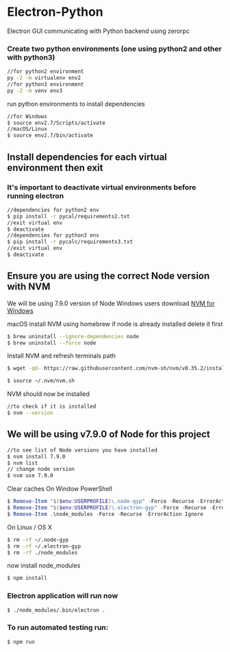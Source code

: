 # Electron-Python
Electron GUI communicating with Python backend using zerorpc

### Create two python environments (one using python2 and other with python3)
```bash
//for python2 environment
py -2 -m virtualenv env2
//for python3 environment
py -2 -m venv env3
```

run python environments to install dependencies
```bash
//for Windows
$ source env2.7/Scripts/activate
//macOS/Linux
$ source env2.7/bin/activate
```

## Install dependencies for each virtual environment then exit
### It's important to deactivate virtual environments before running electron
```bash
//dependencies for python2 env
$ pip install -r pycal/requirements2.txt
//exit virtual env
$ deactivate
//dependencies for python3 env
$ pip install -r pycalc/requirements3.txt
//exit virtual env
$ deactivate
```

## Ensure you are using the correct Node version with NVM
We will be using 7.9.0 version of Node
Windows users download [NVM for Windows](https://github.com/coreybutler/nvm-windows/releases)

macOS install NVM using homebrew
if node is already installed delete it first
```bash
$ brew uninstall --ignore-dependencies node 
$ brew uninstall --force node
```

Install NVM and refresh terminals path
```bash
$ wget -qO- https://raw.githubusercontent.com/nvm-sh/nvm/v0.35.2/install.sh | bash

$ source ~/.nvm/nvm.sh
```

NVM should now be installed
```bash
//to check if it is installed
$ nvm --version
```

## We will be using v7.9.0 of Node for this project
```bash
//to see list of Node versions you have installed 
$ nvm install 7.9.0
$ nvm list
// change node version
$ nvm use 7.9.0
```

Clear caches
On Window PowerShell
```powershell
$ Remove-Item "$($env:USERPROFILE)\.node-gyp" -Force -Recurse -ErrorAction Ignore
$ Remove-Item "$($env:USERPROFILE)\.electron-gyp" -Force -Recurse -ErrorAction Ignore
$ Remove-Item .\node_modules -Force -Recurse -ErrorAction Ignore
```

On Linux / OS X
```bash
$ rm -rf ~/.node-gyp
$ rm -rf ~/.electron-gyp
$ rm -rf ./node_modules
```

now install node_modules
```bash
$ npm install
```

### Electron application will run now
```bash
$ ./node_modules/.bin/electron .
```

### To run automated testing run:
```bash
$ npm run
```